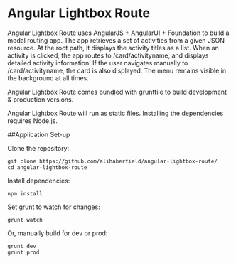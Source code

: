 # Angular Lightbox Route


Angular Lightbox Route uses AngularJS + AngularUI + Foundation to build a modal routing app. The app retrieves a set of activities from a given JSON resource. At the root path, it displays the activity titles as a list. When an activity is clicked, the app routes to /card/activityname, and displays detailed activity information. If the user navigates manually to /card/activityname, the card is also displayed. The menu remains visible in the background at all times.

Angular Lightbox Route comes bundled with gruntfile to build development & production versions.

Angular Lightbox Route will run as static files. Installing the dependencies requires Node.js.

##Application Set-up


Clone the repository:
```
git clone https://github.com/alihaberfield/angular-lightbox-route/
cd angular-lightbox-route
```

Install dependencies:


```
npm install
```

Set grunt to watch for changes:

```
grunt watch
```

Or, manually build for dev or prod:

```
grunt dev
grunt prod
```


